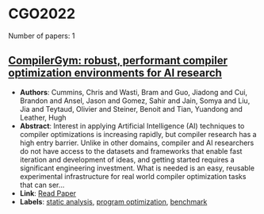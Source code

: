 # CGO2022

Number of papers: 1

## [CompilerGym: robust, performant compiler optimization environments for AI research](paper_1.md)
- **Authors**: Cummins, Chris and Wasti, Bram and Guo, Jiadong and Cui, Brandon and Ansel, Jason and Gomez, Sahir and Jain, Somya and Liu, Jia and Teytaud, Olivier and Steiner, Benoit and Tian, Yuandong and Leather, Hugh
- **Abstract**: Interest in applying Artificial Intelligence (AI) techniques to compiler optimizations is increasing rapidly, but compiler research has a high entry barrier. Unlike in other domains, compiler and AI researchers do not have access to the datasets and frameworks that enable fast iteration and development of ideas, and getting started requires a significant engineering investment. What is needed is an easy, reusable experimental infrastructure for real world compiler optimization tasks that can ser...
- **Link**: [Read Paper](https://doi.org/10.1109/CGO53902.2022.9741258)
- **Labels**: [static analysis](../../labels/static_analysis.md), [program optimization](../../labels/program_optimization.md), [benchmark](../../labels/benchmark.md)
